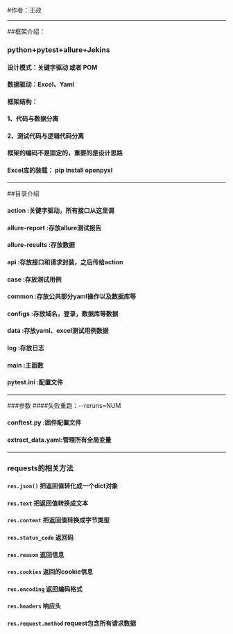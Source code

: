 #作者：王政
****
##框架介绍：
### python+pytest+allure+Jekins
#### 设计模式：关键字驱动 或者 POM
#### 数据驱动：Excel、Yaml
#### 框架结构：
####   1、代码与数据分离
####   2、测试代码与逻辑代码分离
####   框架的编码不是固定的，重要的是设计思路
#### Excel库的装载： pip install openpyxl

****
##目录介绍
#### action         :关键字驱动，所有接口从这里调
#### allure-report  :存放allure测试报告
#### allure-results :存放数据
#### api            :存放接口和请求封装，之后传给action
#### case           :存放测试用例
#### common         :存放公共部分yaml操作以及数据库等
#### configs        :存放域名，登录，数据库等数据
#### data           :存放yaml、excel测试用例数据
#### log            :存放日志
#### main           :主函数
#### pytest.ini     :配置文件

****
###参数
####失败重跑：--reruns=NUM

#### conftest.py    :固件配置文件
#### extract_data.yaml:管理所有全局变量

****
### requests的相关方法
#### `res.json()`           把返回值转化成一个dict对象
#### `res.text`             把返回值转换成文本
#### `res.content`          把返回值转换成字节类型
#### `res.status_code`      返回码
#### `res.reason`           返回信息
#### `res.cookies`          返回的cookie信息
#### `res.encoding`         返回编码格式
#### `res.headers`          响应头
#### `res.request.method`   request包含所有请求数据